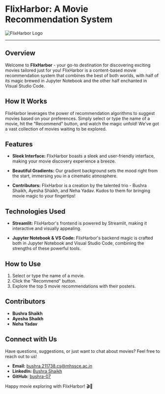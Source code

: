# FlixHarbor: A Movie Recommendation System

![FlixHarbor Logo](https://your-logo-url-here.png)

---

## Overview

Welcome to **FlixHarbor** - your go-to destination for discovering exciting movies tailored just for you! FlixHarbor is a content-based movie recommendation system that combines the best of both worlds, with half of its magic brewed in Jupyter Notebook and the other half enchanted in Visual Studio Code.

## How It Works

FlixHarbor leverages the power of recommendation algorithms to suggest movies based on your preferences. Simply select or type the name of a movie, hit the "Recommend" button, and watch the magic unfold! We've got a vast collection of movies waiting to be explored.

## Features

- **Sleek Interface:** FlixHarbor boasts a sleek and user-friendly interface, making your movie discovery experience a breeze.

- **Beautiful Gradients:** Our gradient background sets the mood right from the start, immersing you in a cinematic atmosphere.

- **Contributors:** FlixHarbor is a creation by the talented trio - Bushra Shaikh, Ayesha Shaikh, and Neha Yadav. Kudos to them for bringing movie magic to your fingertips!

## Technologies Used

- **Streamlit:** FlixHarbor's frontend is powered by Streamlit, making it interactive and visually appealing.

- **Jupyter Notebook & VS Code:** FlixHarbor's backend magic is crafted both in Jupyter Notebook and Visual Studio Code, combining the strengths of these powerful tools.

## How to Use

1. Select or type the name of a movie.
2. Click the "Recommend" button.
3. Explore the top 5 movie recommendations with their posters.

## Contributors

- **Bushra Shaikh**
- **Ayesha Shaikh**
- **Neha Yadav**

## Connect with Us

Have questions, suggestions, or just want to chat about movies? Feel free to reach out to us!

- **Email:** bushra.211738.cs@mhssce.ac.in
- **LinkedIn:** [Bushra Shaikh](https://www.linkedin.com/in/bushra-shaikh-2a623528a/)
- **GitHub:** [bushra-07](https://github.com/bushra-07)

Happy movie exploring with FlixHarbor! 🎬🍿
